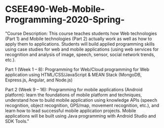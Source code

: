 # CSEE490-Web-Mobile-Programming-2020-Spring-
 
"Course Description: This course teaches students how Web technologies (Part 1) and Mobile technologies (Part 2) actually work as well as how to apply them to applications. Students will build applied programming skills using case studies for web and mobile applications (using web services for recognition and analysis of image, speech, sensor, social network trends, etc.).

Part 1 (Week 1 – 8):  Programming for Web/Cloud programming for Web application using HTML/CSS/JavaScript & MEAN Stack (MongoDB, Express.js, Angular, and Node.js)

Part 2 (Week 9 – 16):  Programming for mobile applications (Android platform): learn the foundations of mobile platform and techniques, understand how to build mobile application using knowledge APIs (speech recognition, object recognition, GPS/map, movement recognition, etc.), and learn how to lead successful mobile application projects. Mobile applications will be built using Java programming with Android Studio and SDK Tools."					

